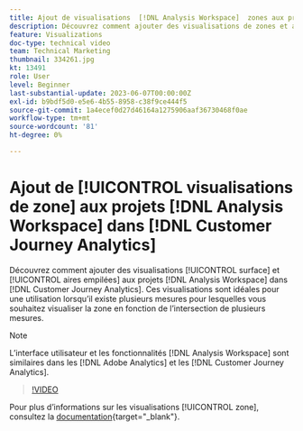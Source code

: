 ```yaml
---
title: Ajout de visualisations  [!DNL Analysis Workspace]  zones aux projets
description: Découvrez comment ajouter des visualisations de zones et aires empilées aux projets  [!DNL Analysis Workspace] dans [!DNL Customer Journey Analytics].
feature: Visualizations
doc-type: technical video
team: Technical Marketing
thumbnail: 334261.jpg
kt: 13491
role: User
level: Beginner
last-substantial-update: 2023-06-07T00:00:00Z
exl-id: b9bdf5d0-e5e6-4b55-8958-c38f9ce444f5
source-git-commit: 1a4ecef0d27d46164a1275906aaf36730468f0ae
workflow-type: tm+mt
source-wordcount: '81'
ht-degree: 0%

---
```


# Ajout de [!UICONTROL visualisations de zone] aux projets [!DNL Analysis Workspace] dans [!DNL Customer Journey Analytics]

Découvrez comment ajouter des visualisations [!UICONTROL surface] et [!UICONTROL aires empilées] aux projets [!DNL Analysis Workspace] dans [!DNL Customer Journey Analytics]. Ces visualisations sont idéales pour une utilisation lorsqu’il existe plusieurs mesures pour lesquelles vous souhaitez visualiser la zone en fonction de l’intersection de plusieurs mesures.

>[!NOTE]
>
>L’interface utilisateur et les fonctionnalités [!DNL Analysis Workspace] sont similaires dans les [!DNL Adobe Analytics] et les [!DNL Customer Journey Analytics].

>[!VIDEO](https://video.tv.adobe.com/v/334261/?quality=12&learn=on)

Pour plus d’informations sur les visualisations [!UICONTROL zone], consultez la [documentation](https://experienceleague.adobe.com/docs/analytics-platform/using/cja-workspace/visualizations/area.html){target="_blank"}.
